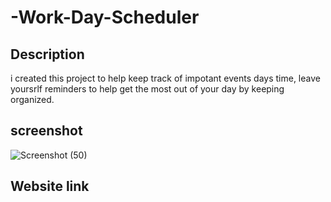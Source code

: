 # -Work-Day-Scheduler

## Description
i created this project to help keep track of impotant events days time, leave yoursrlf reminders to help get the most out of your day by keeping organized.

## screenshot 
![Screenshot (50)](https://github.com/TomasRullan/-Work-Day-Scheduler/assets/139053276/8c91b600-6469-4bc2-a073-f241f81c2269)

## Website link
